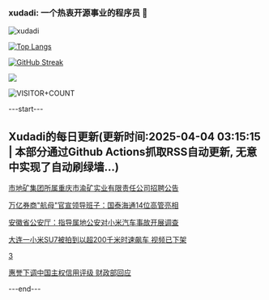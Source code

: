### xudadi: 一个热衷开源事业的程序员 👋

![xudadi](https://github-readme-stats-git-masterorgs-github-readme-stats-team.vercel.app/api?username=xudadi)

[![Top Langs](https://github-readme-stats.vercel.app/api/top-langs/?username=xudadi)](https://github.com/anuraghazra/github-readme-stats)

[![GitHub Streak](https://streak-stats.demolab.com?user=xudadi&locale=zh_Hans)](https://git.io/streak-stats)

![](https://raw.githubusercontent.com/xudadi/xudadi/main/assets/github-contribution-grid-snake.svg)

![VISITOR+COUNT](https://komarev.com/ghpvc/?username=xudadi&label=VISITOR+COUNT)


---start---

## Xudadi的每日更新(更新时间:2025-04-04 03:15:15 | 本部分通过Github Actions抓取RSS自动更新, 无意中实现了自动刷绿墙...)

[市地矿集团所属重庆市渝矿实业有限责任公司招聘公告](https://www.gongkaoleida.com/article/2347761)

[万亿券商"航母"官宣领导班子：国泰海通14位高管亮相](https://m.163.com/news/article/JS8HCKHD05199NPP.html)

[安徽省公安厅：指导属地公安对小米汽车事故开展调查](https://m.163.com/news/article/JS8HCPCP0001899O.html)

[大连一小米SU7被拍到以超200千米时速飙车 视频已下架](https://m.163.com/news/article/JS7R5Q010514CRLH.html)

[3](https://m.163.com/touch/news/sub/domestic)

[惠誉下调中国主权信用评级 财政部回应](https://m.163.com/news/article/JS8F1LFJ05198CJN.html)

---end---
